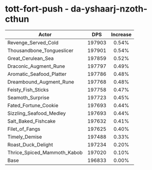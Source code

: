 # tott-fort-push - da-yshaarj-nzoth-cthun
| Actor | DPS | Increase |
|---|:---:|:---:|
|Revenge_Served_Cold|197903|0.54%|
|Thousandbone_Tongueslicer|197901|0.54%|
|Great_Cerulean_Sea|197859|0.52%|
|Draconic_Augment_Rune|197797|0.49%|
|Aromatic_Seafood_Platter|197786|0.48%|
|Dreambound_Augment_Rune|197768|0.48%|
|Feisty_Fish_Sticks|197758|0.47%|
|Seamoth_Surprise|197723|0.45%|
|Fated_Fortune_Cookie|197693|0.44%|
|Sizzling_Seafood_Medley|197693|0.44%|
|Salt_Baked_Fishcake|197632|0.41%|
|Filet_of_Fangs|197625|0.40%|
|Timely_Demise|197488|0.33%|
|Roast_Duck_Delight|197234|0.20%|
|Thrice_Spiced_Mammoth_Kabob|197020|0.10%|
|Base|196833|0.00%|
